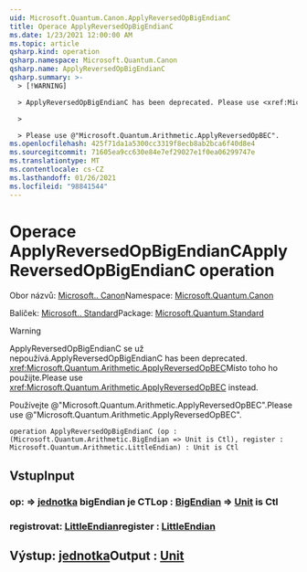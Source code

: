```yaml
---
uid: Microsoft.Quantum.Canon.ApplyReversedOpBigEndianC
title: Operace ApplyReversedOpBigEndianC
ms.date: 1/23/2021 12:00:00 AM
ms.topic: article
qsharp.kind: operation
qsharp.namespace: Microsoft.Quantum.Canon
qsharp.name: ApplyReversedOpBigEndianC
qsharp.summary: >-
  > [!WARNING]

  > ApplyReversedOpBigEndianC has been deprecated. Please use <xref:Microsoft.Quantum.Arithmetic.ApplyReversedOpBEC> instead.

  >

  > Please use @"Microsoft.Quantum.Arithmetic.ApplyReversedOpBEC".
ms.openlocfilehash: 425f71da1a5300cc3319f8ecb8ab2bca6f40d8e4
ms.sourcegitcommit: 71605ea9cc630e84e7ef29027e1f0ea06299747e
ms.translationtype: MT
ms.contentlocale: cs-CZ
ms.lasthandoff: 01/26/2021
ms.locfileid: "98841544"
---
```

# <a name="applyreversedopbigendianc-operation"></a><span data-ttu-id="e4901-102">Operace ApplyReversedOpBigEndianC</span><span class="sxs-lookup"><span data-stu-id="e4901-102">ApplyReversedOpBigEndianC operation</span></span>

<span data-ttu-id="e4901-103">Obor názvů: [Microsoft.. Canon](xref:Microsoft.Quantum.Canon)</span><span class="sxs-lookup"><span data-stu-id="e4901-103">Namespace: [Microsoft.Quantum.Canon](xref:Microsoft.Quantum.Canon)</span></span>

<span data-ttu-id="e4901-104">Balíček: [Microsoft.. Standard](https://nuget.org/packages/Microsoft.Quantum.Standard)</span><span class="sxs-lookup"><span data-stu-id="e4901-104">Package: [Microsoft.Quantum.Standard](https://nuget.org/packages/Microsoft.Quantum.Standard)</span></span>


> [!WARNING]
> <span data-ttu-id="e4901-105">ApplyReversedOpBigEndianC se už nepoužívá.</span><span class="sxs-lookup"><span data-stu-id="e4901-105">ApplyReversedOpBigEndianC has been deprecated.</span></span> <span data-ttu-id="e4901-106"><xref:Microsoft.Quantum.Arithmetic.ApplyReversedOpBEC>Místo toho ho použijte.</span><span class="sxs-lookup"><span data-stu-id="e4901-106">Please use <xref:Microsoft.Quantum.Arithmetic.ApplyReversedOpBEC> instead.</span></span>
>
> <span data-ttu-id="e4901-107">Používejte @"Microsoft.Quantum.Arithmetic.ApplyReversedOpBEC".</span><span class="sxs-lookup"><span data-stu-id="e4901-107">Please use @"Microsoft.Quantum.Arithmetic.ApplyReversedOpBEC".</span></span>



```qsharp
operation ApplyReversedOpBigEndianC (op : (Microsoft.Quantum.Arithmetic.BigEndian => Unit is Ctl), register : Microsoft.Quantum.Arithmetic.LittleEndian) : Unit is Ctl
```


## <a name="input"></a><span data-ttu-id="e4901-108">Vstup</span><span class="sxs-lookup"><span data-stu-id="e4901-108">Input</span></span>

### <a name="op--bigendian--unit--is-ctl"></a><span data-ttu-id="e4901-109">op: [](xref:Microsoft.Quantum.Arithmetic.BigEndian) => [jednotka](xref:microsoft.quantum.lang-ref.unit) bigEndian je CTL</span><span class="sxs-lookup"><span data-stu-id="e4901-109">op : [BigEndian](xref:Microsoft.Quantum.Arithmetic.BigEndian) => [Unit](xref:microsoft.quantum.lang-ref.unit)  is Ctl</span></span>




### <a name="register--littleendian"></a><span data-ttu-id="e4901-110">registrovat: [LittleEndian](xref:Microsoft.Quantum.Arithmetic.LittleEndian)</span><span class="sxs-lookup"><span data-stu-id="e4901-110">register : [LittleEndian](xref:Microsoft.Quantum.Arithmetic.LittleEndian)</span></span>





## <a name="output--unit"></a><span data-ttu-id="e4901-111">Výstup: [jednotka](xref:microsoft.quantum.lang-ref.unit)</span><span class="sxs-lookup"><span data-stu-id="e4901-111">Output : [Unit](xref:microsoft.quantum.lang-ref.unit)</span></span>

